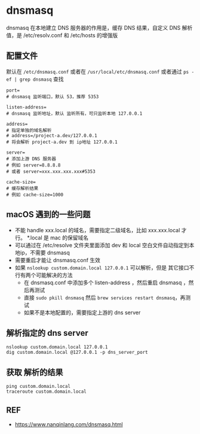 # dnsmasq
dnsmasq 在本地建立 DNS 服务器的作用是，缓存 DNS 结果，自定义 DNS 解析值，是 /etc/resolv.conf 和 /etc/hosts 的增强版

## 配置文件
默认在 `/etc/dnsmasq.conf` 或者在 `/usr/local/etc/dnsmasq.conf` 或者通过 `ps -ef | grep dnsmasq` 查找
```
port=
# dnsmasq 监听端口，默认 53，推荐 5353

listen-address=
# dnsmasq 监听地址，默认 监听所有，可只监听本地 127.0.0.1

address=
# 指定单独的域名解析
# address=/project-a.dev/127.0.0.1
# 将会解析 project-a.dev 到 ip地址 127.0.0.1

server=
# 添加上游 DNS 服务器
# 例如 server=8.8.8.8
# 或者 server=xxx.xxx.xxx.xxx#5353

cache-size=
# 缓存解析结果
# 例如 cache-size=1000
```


## macOS 遇到的一些问题
- 不能 handle xxx.local 的域名，需要指定二级域名，比如 xxx.xxx.local 才行。 *.local 是 mac 的保留域名
- 可以通过在 /etc/resolve 文件夹里面添加 dev 和 local 空白文件自动指定到本地ip，不需要 dnsmasq
- 需要重启才能让 dnsmasq.conf 生效
- 如果 `nslookup custom.domain.local 127.0.0.1` 可以解析，但是 其它接口不行有两个可能解决的方法
    - 在 dnsmasq.conf 中添加多个 listen-address ，然后重启 dnsmasq ，然后再测试
    - 直接 `sudo pkill dnsmasq` 然后 `brew services restart dnsmasq`，再测试
    - 如果不是本地配置的，需要指定上游的 dns server

## 解析指定的 dns server
```
nslookup custom.domain.local 127.0.0.1
dig custom.domain.local @127.0.0.1 -p dns_server_port
```

## 获取 解析的结果
```
ping custom.domain.local
traceroute custom.domain.local
```


## REF
- https://www.nanqinlang.com/dnsmasq.html
